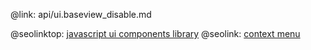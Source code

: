 @link: api/ui.baseview_disable.md

@seolinktop: [javascript ui components library](https://webix.com)
@seolink: [context menu](https://webix.com/widget/contextmenu/)